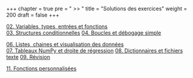 +++
chapter = true
pre = " >> "
title = "Solutions des exercices"
weight = 200
draft = false
+++


[02. Variables, types, entrées et fonctions](./2_variables_types_entree_fn/)  
[03. Structures conditionnelles](./3_struct_cond/)
[04. Boucles et débogage simple](./4_boucles_debogage/)

  
[06. Listes, chaines et visualisation des données](./6_listes_chaines_visualisation/)  
[07. Tableaux NumPy et droite de régression](./7_numpy_regression)
[08. Dictionnaires et fichiers texte](./8_dict_fichiers/)
[09. Révision](./9_revision/) 
   

[11. Fonctions personnalisées](./11_fonctions_perso)

